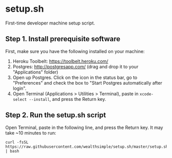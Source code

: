 # setup.sh
First-time developer machine setup script.

## Step 1. Install prerequisite software

First, make sure you have the following installed on your machine:

1. Heroku Toolbelt: https://toolbelt.heroku.com/
2. Postgres: http://postgresapp.com/ (drag and drop it to your "Applications" folder)
3. Open up Postgres. Click on the icon in the status bar, go to "Preferences" and check the box to "Start Postgres automatically after login".
4. Open Terminal (Applications > Utilities > Terminal), paste in `xcode-select --install`, and press the Return key.
    

## Step 2. Run the setup.sh script

Open Terminal, paste in the following line, and press the Return key. It may take ~10 minutes to run:

    curl -fsSL https://raw.githubusercontent.com/wealthsimple/setup.sh/master/setup.sh | bash
